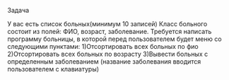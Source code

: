 Задача

У вас есть список больных(минимум 10 записей)
Класс больного состоит из полей: ФИО, возраст, заболевание.
Требуется написать программу больницы, в которой перед пользователем будет меню со следующими пунктами:
1)Отсортировать всех больных по фио
2)Отсортировать всех больных по возрасту
3)Вывести больных с определенным заболеванием
(название заболевания вводится пользователем с клавиатуры)
